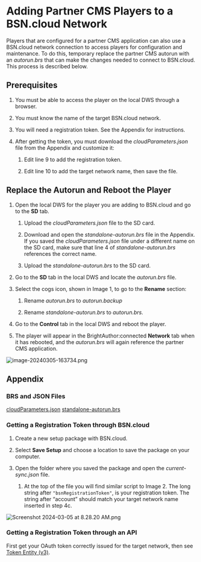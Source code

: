 # Adding Partner CMS Players to a BSN.cloud Network

Players that are configured for a partner CMS application can also use a BSN.cloud network connection to access players for configuration and maintenance. To do this, temporary replace the partner CMS autorun with an *autorun*.*brs* that can make the changes needed to connect to BSN.cloud. This process is described below.

## Prerequisites

1.  You must be able to access the player on the local DWS through a browser.
    
2.  You must know the name of the target BSN.cloud network.
    
3.  You will need a registration token. See the Appendix for instructions.
    
4.  After getting the token, you must download the *cloudParameters.json* file from the Appendix and customize it:
    
    1.  Edit line 9 to add the registration token.
        
    2.  Edit line 10 to add the target network name, then save the file.
        

## Replace the Autorun and Reboot the Player

1.  Open the local DWS for the player you are adding to BSN.cloud and go to the **SD** tab.
    
    1.  Upload the *cloudParameters.json* file to the SD card.
        
    2.  Download and open the *standalone-autorun.brs* file in the Appendix. If you saved the *cloudParameters.json* file under a different name on the SD card, make sure that line 4 of *standalone-autorun.brs* references the correct name.
        
    3.  Upload the *standalone-autorun.brs* to the SD card.
        
2.  Go to the **SD** tab in the local DWS and locate the *autorun.brs* file.  
    
3.  Select the cogs icon, shown in Image 1, to go to the **Rename** section:
    
    1.  Rename *autorun.brs* to *autorun.backup*
        
    2.  Rename *standalone-autorun.brs* to *autorun.brs.*
        
4.  Go to the **Control** tab in the local DWS and reboot the player.
    
5.  The player will appear in the BrightAuthor:connected **Network** tab when it has rebooted, and the *autorun.brs* will again reference the partner CMS application.
    

![image-20240305-163734.png](./attachments/image-20240305-163734.png)

## Appendix

### BRS and JSON Files

[cloudParameters.json](./attachments/cloudParameters.json)
[standalone-autorun.brs](./attachments/standalone-autorun.brs)

### Getting a Registration Token through BSN.cloud

1.  Create a new setup package with BSN.cloud.
    
2.  Select **Save Setup** and choose a location to save the package on your computer.
    
3.  Open the folder where you saved the package and open the *current-sync.json* file.
    
    1.  At the top of the file you will find similar script to Image 2. The long string after `"bsnRegistrationToken"`, is your registration token. The string after “account” should match your target network name inserted in step 4c.
        

![Screenshot 2024-03-05 at 8.28.20 AM.png](./attachments/Screenshot%202024-03-05%20at%208.28.20%20AM.png)

### Getting a Registration Token through an API

First get your OAuth token correctly issued for the target network, then see [Token Entity (v3)](https://brightsign.atlassian.net/wiki/spaces/DOC/pages/1427013681/Token+Entity+v3).